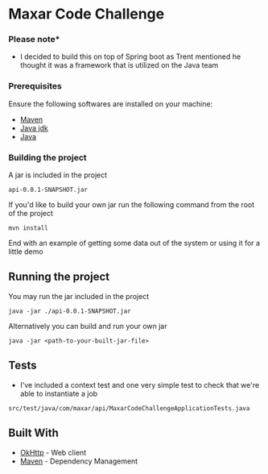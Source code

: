# Maxar Code Challenge

### Please note*
* I decided to build this on top of Spring boot 
as Trent mentioned he thought it was a framework 
that is utilized on the Java team

### Prerequisites

Ensure the following softwares are installed on your machine: 
* [Maven](https://maven.apache.org/) 
* [Java jdk](https://www.oracle.com/java/technologies/javase-jdk14-downloads.html)
* [Java](https://www.java.com/en/)

### Building the project 
A jar is included in the project
```
api-0.0.1-SNAPSHOT.jar
```

If you'd like to build your own jar run the following command from the root of the project
```
mvn install
```

End with an example of getting some data out of the system or using it for a little demo

## Running the project

You may run the jar included in the project
```
java -jar ./api-0.0.1-SNAPSHOT.jar 
```

Alternatively you can build and run your own jar 
```
java -jar <path-to-your-built-jar-file>
```

## Tests

* I've included a context test and one very simple test to check that we're able to instantiate a job

```
src/test/java/com/maxar/api/MaxarCodeChallengeApplicationTests.java
```

## Built With

* [OkHttp](https://square.github.io/okhttp/) - Web client
* [Maven](https://maven.apache.org/) - Dependency Management

